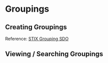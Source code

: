 # Groupings
## Creating Groupings
Reference: [STIX Grouping SDO](https://docs.oasis-open.org/cti/stix/v2.1/os/stix-v2.1-os.html#_t56pn7elv6u7)

## Viewing / Searching Groupings
